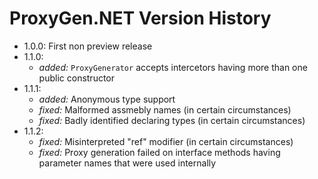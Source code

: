 # ProxyGen.NET Version History
- 1.0.0: First non preview release
- 1.1.0:
  - *added:* `ProxyGenerator` accepts intercetors having more than one public constructor
- 1.1.1:
  - *added:* Anonymous type support
  - *fixed:* Malformed assmebly names (in certain circumstances)
  - *fixed:* Badly identified declaring types (in certain circumstances)
- 1.1.2:
  - *fixed:* Misinterpreted "ref" modifier (in certain circumstances)
  - *fixed:* Proxy generation failed on interface methods having parameter names that were used internally
